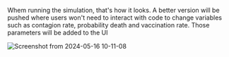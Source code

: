 Whem running the simulation, that's how it looks.
A better version will be pushed where users won't need to interact with code
to change variables such as contagion rate, probability death and vaccination rate.
Those parameters will be added to the UI 

![Screenshot from 2024-05-16 10-11-08](https://github.com/salahbdg/epidemicSimulation/assets/88691387/5313ee11-8571-48e0-b9a3-ae9e7dbb073b)
